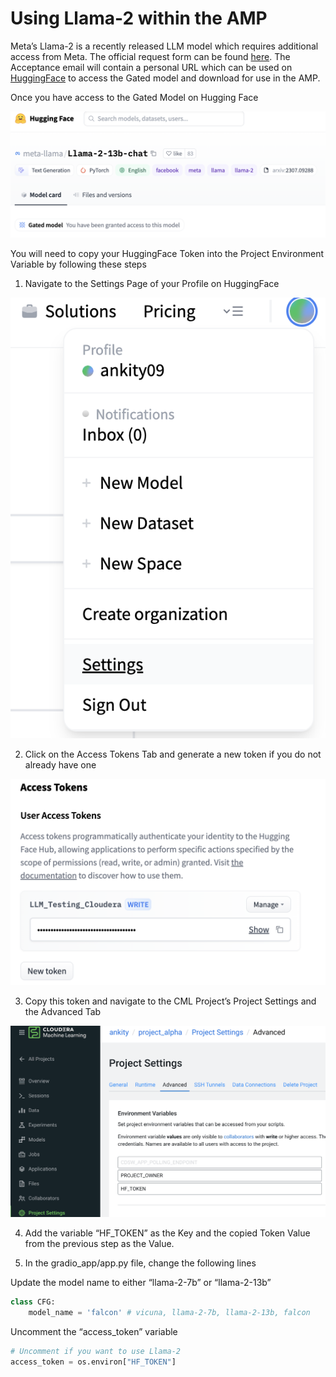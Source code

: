 # Using Llama-2 within the AMP

Meta’s Llama-2 is a recently released LLM model which requires additional access from Meta. The official request form can be found [here](https://ai.meta.com/resources/models-and-libraries/llama-downloads/). The Acceptance email will contain a personal URL which can be used on [HuggingFace](https://huggingface.co/meta-llama) to access the Gated model and download for use in the AMP.

Once you have access to the Gated Model on Hugging Face

![Meta HF](images/meta_hf.png)

You will need to copy your HuggingFace Token into the Project Environment Variable by following these steps
1. Navigate to the Settings Page of your Profile on HuggingFace

![HF Settings](images/hf_settings.png)

2. Click on the Access Tokens Tab and generate a new token if you do not already have one

![HF Tokens](images/hf_tokens.png)

3. Copy this token and navigate to the CML Project’s Project Settings and the Advanced Tab

![CML Env](images/cml_env.png)

4. Add the variable “HF_TOKEN” as the Key and the copied Token Value from the previous step as the Value.

5. In the gradio_app/app.py file, change the following lines 

Update the model name to either “llama-2-7b” or “llama-2-13b”
```python
class CFG:
    model_name = 'falcon' # vicuna, llama-2-7b, llama-2-13b, falcon
```
Uncomment the “access_token” variable
```python
# Uncomment if you want to use Llama-2
access_token = os.environ["HF_TOKEN"]
```
